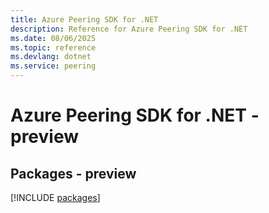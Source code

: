 ```yaml
---
title: Azure Peering SDK for .NET
description: Reference for Azure Peering SDK for .NET
ms.date: 08/06/2025
ms.topic: reference
ms.devlang: dotnet
ms.service: peering
---
```

# Azure Peering SDK for .NET - preview
## Packages - preview
[!INCLUDE [packages](peering-index.md)]